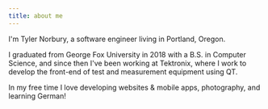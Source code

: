 ```yaml
---
title: about me
---
```

I'm Tyler Norbury, a software engineer living in Portland, Oregon.

I graduated from George Fox University in 2018 with a B.S. in Computer Science, and since then I've been working at Tektronix, where I work to develop the front-end of test and measurement equipment using QT.

In my free time I love developing websites & mobile apps, photography, and learning German!
